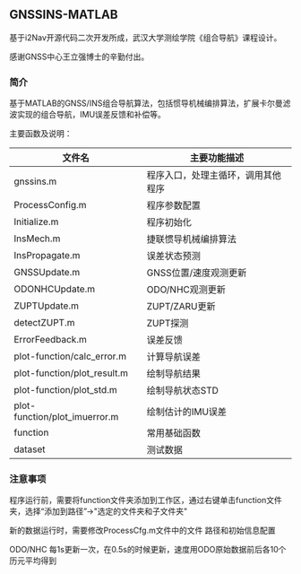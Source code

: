 ## GNSSINS-MATLAB

基于i2Nav开源代码二次开发所成，武汉大学测绘学院《组合导航》课程设计。

感谢GNSS中心王立强博士的辛勤付出。

### 简介
基于MATLAB的GNSS/INS组合导航算法，包括惯导机械编排算法，扩展卡尔曼滤波实现的组合导航，IMU误差反馈和补偿等。

主要函数及说明：

| 文件名 | 主要功能描述 |
| ---- | ---- |
| gnssins.m | 程序入口，处理主循环，调用其他程序 |
| ProcessConfig.m |  程序参数配置 |
| Initialize.m |  程序初始化 |
| InsMech.m |  捷联惯导机械编排算法 |
| InsPropagate.m |  误差状态预测 |
| GNSSUpdate.m |  GNSS位置/速度观测更新 |
| ODONHCUpdate.m |  ODO/NHC观测更新 |
| ZUPTUpdate.m |  ZUPT/ZARU更新 |
| detectZUPT.m |  ZUPT探测 |
| ErrorFeedback.m |  误差反馈 |
| plot-function/calc_error.m |  计算导航误差 |
| plot-function/plot_result.m |  绘制导航结果 |
| plot-function/plot_std.m |  绘制导航状态STD |
| plot-function/plot_imuerror.m |  绘制估计的IMU误差 |
| function | 常用基础函数 |
| dataset | 测试数据 |

### 注意事项
程序运行前，需要将function文件夹添加到工作区，通过右键单击function文件夹，选择“添加到路径”->"选定的文件夹和子文件夹"

新的数据运行时，需要修改ProcessCfg.m文件中的文件 路径和初始信息配置

ODO/NHC 每1s更新一次，在0.5s的时候更新，速度用ODO原始数据前后各10个历元平均得到
